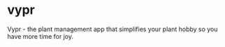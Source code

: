 # vypr
Vypr - the plant management app that simplifies your plant hobby so you have more time for joy.
